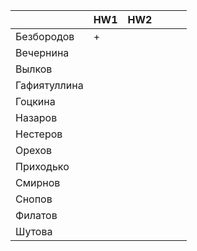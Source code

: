 |              	| HW1 	| HW2 	|   	|   	|   	|
|--------------	|-----	|-----	|---	|---	|---	|
| Безбородов   	|    + 	|     	|   	|   	|   	|
| Вечернина    	|     	|     	|   	|   	|   	|
| Вылков       	|     	|     	|   	|   	|   	|
| Гафиятуллина 	|     	|     	|   	|   	|   	|
| Гоцкина      	|     	|     	|   	|   	|   	|
| Назаров      	|       |     	|   	|   	|   	|
| Нестеров     	|     	|     	|   	|   	|   	|
| Орехов       	|     	|     	|   	|   	|   	|
| Приходько    	|     	|     	|   	|   	|   	|
| Смирнов      	|     	|     	|   	|   	|   	|
| Снопов       	|     	|     	|   	|   	|   	|
| Филатов      	|     	|     	|   	|   	|   	|
| Шутова       	|     	|     	|   	|   	|   	|
